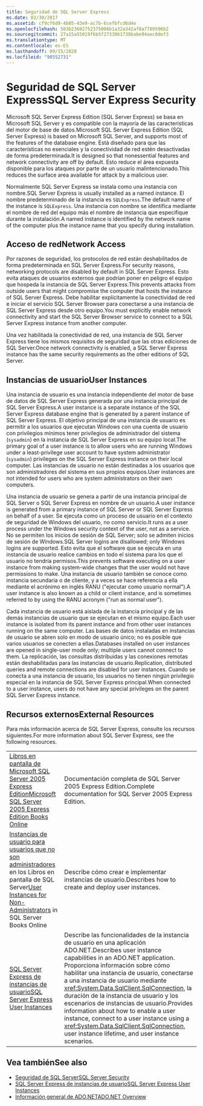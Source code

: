 ```yaml
---
title: Seguridad de SQL Server Express
ms.date: 03/30/2017
ms.assetid: cf9cf6d9-4b05-43e9-ac7b-6cefbfcd6d4e
ms.openlocfilehash: 503b23602752375006b1a32a342af8a7789596b2
ms.sourcegitcommit: 27a15a55019f6b5f2733961738babe94aec0def3
ms.translationtype: MT
ms.contentlocale: es-ES
ms.lasthandoff: 09/15/2020
ms.locfileid: "90552731"
---
```

# <a name="sql-server-express-security"></a><span data-ttu-id="da0c2-102">Seguridad de SQL Server Express</span><span class="sxs-lookup"><span data-stu-id="da0c2-102">SQL Server Express Security</span></span>
<span data-ttu-id="da0c2-103">Microsoft SQL Server Express Edition (SQL Server Express) se basa en Microsoft SQL Server y es compatible con la mayoría de las características del motor de base de datos.</span><span class="sxs-lookup"><span data-stu-id="da0c2-103">Microsoft SQL Server Express Edition (SQL Server Express) is based on Microsoft SQL Server, and supports most of the features of the database engine.</span></span> <span data-ttu-id="da0c2-104">Está diseñado para que las características no esenciales y la conectividad de red estén desactivadas de forma predeterminada.</span><span class="sxs-lookup"><span data-stu-id="da0c2-104">It is designed so that nonessential features and network connectivity are off by default.</span></span> <span data-ttu-id="da0c2-105">Esto reduce el área expuesta disponible para los ataques por parte de un usuario malintencionado.</span><span class="sxs-lookup"><span data-stu-id="da0c2-105">This reduces the surface area available for attack by a malicious user.</span></span>  
  
 <span data-ttu-id="da0c2-106">Normalmente SQL Server Express se instala como una instancia con nombre.</span><span class="sxs-lookup"><span data-stu-id="da0c2-106">SQL Server Express is usually installed as a named instance.</span></span> <span data-ttu-id="da0c2-107">El nombre predeterminado de la instancia es `SQLExpress`.</span><span class="sxs-lookup"><span data-stu-id="da0c2-107">The default name of the instance is `SQLExpress`.</span></span> <span data-ttu-id="da0c2-108">Una instancia con nombre se identifica mediante el nombre de red del equipo más el nombre de instancia que especifique durante la instalación.</span><span class="sxs-lookup"><span data-stu-id="da0c2-108">A named instance is identified by the network name of the computer plus the instance name that you specify during installation.</span></span>  
  
## <a name="network-access"></a><span data-ttu-id="da0c2-109">Acceso de red</span><span class="sxs-lookup"><span data-stu-id="da0c2-109">Network Access</span></span>  
 <span data-ttu-id="da0c2-110">Por razones de seguridad, los protocolos de red están deshabilitados de forma predeterminada en SQL Server Express.</span><span class="sxs-lookup"><span data-stu-id="da0c2-110">For security reasons, networking protocols are disabled by default in SQL Server Express.</span></span> <span data-ttu-id="da0c2-111">Esto evita ataques de usuarios externos que podrían poner en peligro el equipo que hospeda la instancia de SQL Server Express.</span><span class="sxs-lookup"><span data-stu-id="da0c2-111">This prevents attacks from outside users that might compromise the computer that hosts the instance of SQL Server Express.</span></span> <span data-ttu-id="da0c2-112">Debe habilitar explícitamente la conectividad de red e iniciar el servicio SQL Server Browser para conectarse a una instancia de SQL Server Express desde otro equipo.</span><span class="sxs-lookup"><span data-stu-id="da0c2-112">You must explicitly enable network connectivity and start the SQL Server Browser service to connect to a SQL Server Express instance from another computer.</span></span>  
  
 <span data-ttu-id="da0c2-113">Una vez habilitada la conectividad de red, una instancia de SQL Server Express tiene los mismos requisitos de seguridad que las otras ediciones de SQL Server.</span><span class="sxs-lookup"><span data-stu-id="da0c2-113">Once network connectivity is enabled, a SQL Server Express instance has the same security requirements as the other editions of SQL Server.</span></span>  
  
## <a name="user-instances"></a><span data-ttu-id="da0c2-114">Instancias de usuario</span><span class="sxs-lookup"><span data-stu-id="da0c2-114">User Instances</span></span>  
 <span data-ttu-id="da0c2-115">Una instancia de usuario es una instancia independiente del motor de base de datos de SQL Server Express generada por una instancia principal de SQL Server Express.</span><span class="sxs-lookup"><span data-stu-id="da0c2-115">A user instance is a separate instance of the SQL Server Express database engine that is generated by a parent instance of SQL Server Express.</span></span> <span data-ttu-id="da0c2-116">El objetivo principal de una instancia de usuario es permitir a los usuarios que ejecutan Windows con una cuenta de usuario con privilegios mínimos tener privilegios de administrador del sistema (`sysadmin`) en la instancia de SQL Server Express en su equipo local.</span><span class="sxs-lookup"><span data-stu-id="da0c2-116">The primary goal of a user instance is to allow users who are running Windows under a least-privilege user account to have system administrator (`sysadmin`) privileges on the SQL Server Express instance on their local computer.</span></span> <span data-ttu-id="da0c2-117">Las instancias de usuario no están destinadas a los usuarios que son administradores del sistema en sus propios equipos.</span><span class="sxs-lookup"><span data-stu-id="da0c2-117">User instances are not intended for users who are system administrators on their own computers.</span></span>  
  
 <span data-ttu-id="da0c2-118">Una instancia de usuario se genera a partir de una instancia principal de SQL Server o SQL Server Express en nombre de un usuario.</span><span class="sxs-lookup"><span data-stu-id="da0c2-118">A user instance is generated from a primary instance of SQL Server or SQL Server Express on behalf of a user.</span></span> <span data-ttu-id="da0c2-119">Se ejecuta como un proceso de usuario en el contexto de seguridad de Windows del usuario, no como servicio.</span><span class="sxs-lookup"><span data-stu-id="da0c2-119">It runs as a user process under the Windows security context of the user, not as a service.</span></span> <span data-ttu-id="da0c2-120">No se permiten los inicios de sesión de SQL Server; solo se admiten inicios de sesión de Windows.</span><span class="sxs-lookup"><span data-stu-id="da0c2-120">SQL Server logins are disallowed; only Windows logins are supported.</span></span> <span data-ttu-id="da0c2-121">Esto evita que el software que se ejecuta en una instancia de usuario realice cambios en todo el sistema para los que el usuario no tendría permisos.</span><span class="sxs-lookup"><span data-stu-id="da0c2-121">This prevents software executing on a user instance from making system-wide changes that the user would not have permissions to make.</span></span> <span data-ttu-id="da0c2-122">Una instancia de usuario también se conoce como instancia secundaria o de cliente, y a veces se hace referencia a ella mediante el acrónimo en inglés RANU ("ejecutar como usuario normal").</span><span class="sxs-lookup"><span data-stu-id="da0c2-122">A user instance is also known as a child or client instance, and is sometimes referred to by using the RANU acronym ("run as normal user").</span></span>  
  
 <span data-ttu-id="da0c2-123">Cada instancia de usuario está aislada de la instancia principal y de las demás instancias de usuario que se ejecutan en el mismo equipo.</span><span class="sxs-lookup"><span data-stu-id="da0c2-123">Each user instance is isolated from its parent instance and from other user instances running on the same computer.</span></span> <span data-ttu-id="da0c2-124">Las bases de datos instaladas en instancias de usuario se abren solo en modo de usuario único; no es posible que varios usuarios se conecten a ellas.</span><span class="sxs-lookup"><span data-stu-id="da0c2-124">Databases installed on user instances are opened in single-user mode only; multiple users cannot connect to them.</span></span> <span data-ttu-id="da0c2-125">La replicación, las consultas distribuidas y las conexiones remotas están deshabilitadas para las instancias de usuario.</span><span class="sxs-lookup"><span data-stu-id="da0c2-125">Replication, distributed queries and remote connections are disabled for user instances.</span></span> <span data-ttu-id="da0c2-126">Cuando se conecta a una instancia de usuario, los usuarios no tienen ningún privilegio especial en la instancia de SQL Server Express principal.</span><span class="sxs-lookup"><span data-stu-id="da0c2-126">When connected to a user instance, users do not have any special privileges on the parent SQL Server Express instance.</span></span>  
  
## <a name="external-resources"></a><span data-ttu-id="da0c2-127">Recursos externos</span><span class="sxs-lookup"><span data-stu-id="da0c2-127">External Resources</span></span>  
 <span data-ttu-id="da0c2-128">Para más información acerca de SQL Server Express, consulte los recursos siguientes.</span><span class="sxs-lookup"><span data-stu-id="da0c2-128">For more information about SQL Server Express, see the following resources.</span></span>  
  
|||  
|-|-|  
|<span data-ttu-id="da0c2-129">[Libros en pantalla de Microsoft SQL Server 2005 Express Edition](/previous-versions/sql/sql-server-2005/ms165706(v=sql.90))</span><span class="sxs-lookup"><span data-stu-id="da0c2-129">[Microsoft SQL Server 2005 Express Edition Books Online](/previous-versions/sql/sql-server-2005/ms165706(v=sql.90))</span></span>|<span data-ttu-id="da0c2-130">Documentación completa de SQL Server 2005 Express Edition.</span><span class="sxs-lookup"><span data-stu-id="da0c2-130">Complete documentation for SQL Server 2005 Express Edition.</span></span>|  
|<span data-ttu-id="da0c2-131">[Instancias de usuario para usuarios que no son administradores](/previous-versions/sql/sql-server-2008/ms143684(v=sql.100)) en los Libros en pantalla de SQL Server</span><span class="sxs-lookup"><span data-stu-id="da0c2-131">[User Instances for Non-Administrators](/previous-versions/sql/sql-server-2008/ms143684(v=sql.100)) in SQL Server Books Online</span></span>|<span data-ttu-id="da0c2-132">Describe cómo crear e implementar instancias de usuario.</span><span class="sxs-lookup"><span data-stu-id="da0c2-132">Describes how to create and deploy user instances.</span></span>|  
|[<span data-ttu-id="da0c2-133">SQL Server Express de instancias de usuario</span><span class="sxs-lookup"><span data-stu-id="da0c2-133">SQL Server Express User Instances</span></span>](sql-server-express-user-instances.md)|<span data-ttu-id="da0c2-134">Describe las funcionalidades de la instancia de usuario en una aplicación ADO.NET.</span><span class="sxs-lookup"><span data-stu-id="da0c2-134">Describes user instance capabilities in an ADO.NET application.</span></span> <span data-ttu-id="da0c2-135">Proporciona información sobre cómo habilitar una instancia de usuario, conectarse a una instancia de usuario mediante <xref:System.Data.SqlClient.SqlConnection>, la duración de la instancia de usuario y los escenarios de instancias de usuario.</span><span class="sxs-lookup"><span data-stu-id="da0c2-135">Provides information about how to enable a user instance, connect to a user instance using a <xref:System.Data.SqlClient.SqlConnection>, user instance lifetime, and user instance scenarios.</span></span>|  
  
## <a name="see-also"></a><span data-ttu-id="da0c2-136">Vea también</span><span class="sxs-lookup"><span data-stu-id="da0c2-136">See also</span></span>

- [<span data-ttu-id="da0c2-137">Seguridad de SQL Server</span><span class="sxs-lookup"><span data-stu-id="da0c2-137">SQL Server Security</span></span>](sql-server-security.md)
- [<span data-ttu-id="da0c2-138">SQL Server Express de instancias de usuario</span><span class="sxs-lookup"><span data-stu-id="da0c2-138">SQL Server Express User Instances</span></span>](sql-server-express-user-instances.md)
- [<span data-ttu-id="da0c2-139">Información general de ADO.NET</span><span class="sxs-lookup"><span data-stu-id="da0c2-139">ADO.NET Overview</span></span>](../ado-net-overview.md)
